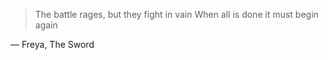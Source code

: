 > The battle rages, but they fight in vain
> When all is done it must begin again

— Freya, The Sword
